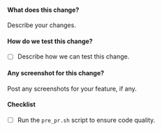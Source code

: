 #### What does this change?
Describe your changes.

#### How do we test this change?
- [ ] Describe how we can test this change.

#### Any screenshot for this change?
Post any screenshots for your feature, if any.

#### Checklist
- [ ] Run the `pre_pr.sh` script to ensure code quality.